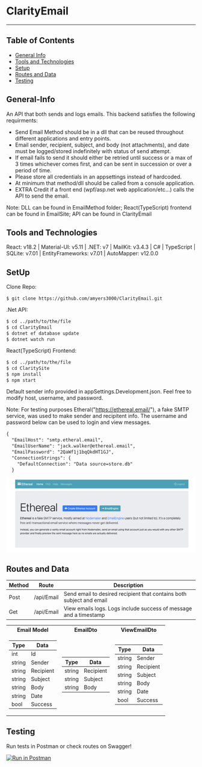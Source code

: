 # ClarityEmail
***
## Table of Contents
* [General Info](#general-info)
* [Tools and Technologies](#tools-and-technologies)
* [Setup](#setup)
* [Routes and Data](#routes-and-data)
* [Testing](#testing)


## General-Info

An API that both sends and logs emails. This backend satisfies the following requirments:

* Send Email Method should be in a dll that can be reused throughout different applications and entry
points.
* Email sender, recipient, subject, and body (not attachments), and date must be logged/stored indefinitely
with status of send attempt.
* If email fails to send it should either be retried until success or a max of 3 times whichever comes first,
and can be sent in succession or over a period of time.
* Please store all credentials in an appsettings instead of hardcoded.
* At minimum that method/dll should be called from a console application.
* EXTRA Credit if a front end (wpf/asp.net web application/etc...) calls the API to send the email.

Note: DLL can be found in EmailMethod folder; React(TypeScript) frontend can be found in EmailSite; API can be found in ClarityEmail

## Tools and Technologies

React: v18.2 | Material-UI: v5.11 | .NET: v7 | MailKit: v3.4.3 | C# | TypeScript | SQLite: v7.01 | EntityFrameworks: v7.01 | AutoMapper: v12.0.0

## SetUp

Clone Repo:
```
$ git clone https://github.com/amyers3000/ClarityEmail.git
```

.Net API:

```
$ cd ../path/to/the/file
$ cd ClarityEmail
$ dotnet ef database update
$ dotnet watch run
```


React(TypeScript) Frontend:

```
$ cd ../path/to/the/file
$ cd ClaritySite
$ npm install
$ npm start
```

Default sender info provided in appSettings.Development.json. Feel free to modify host, username, and password.

Note: For testing purposes Etheral("https://ethereal.email/"), a fake SMTP service, was used to make sender and recipitent info. The username and password below can be used to login and view messages.

```
{
  "EmailHost": "smtp.etheral.email",
  "EmailUserName": "jack.walker@ethereal.email",
  "EmailPassword": "2QaWf1j1bqQkdHT1GJ",
  "ConnectionStrings": {
    "DefaultConnection": "Data source=store.db"
  }
```

![Etheral](/Assets/Screenshot%202022-12-21%20at%208.12.38%20AM.png)


## Routes and Data


| Method | Route | Description |
| ----- | ----- | -------- |
| Post | /api/Email | Send email to desired recipient that contains both subject and email |
| Get  | /api/Email | View emails logs. Logs include success of message and a timestamp |

<table>
<tr><th>Email Model</th><th>EmailDto</th><th>ViewEmailDto</th></tr>
<tr><td>

| Type | Data |
| --- | ---- |
| int | Id |
| string | Sender |
| string | Recipient |
| string | Subject |
| string | Body |
| string | Date |
| bool | Success |

</td>
<td>

| Type | Data |
| --- | ---- |
| string | Recipient |
| string | Subject |
| string | Body |

</td>
<td>

| Type | Data |
| ---- | --- |
| string | Sender |
| string | Recipient |
| string | Subject |
| string | Body |
| string | Date |
| bool | Success |

</td>
</tr>
</table>

## Testing

Run tests in Postman or check routes on Swagger!

[![Run in Postman](https://run.pstmn.io/button.svg)](https://app.getpostman.com/run-collection/20982764-7307a0b4-ba1f-43a4-a8d0-e147580a542a?action=collection%2Ffork&collection-url=entityId%3D20982764-7307a0b4-ba1f-43a4-a8d0-e147580a542a%26entityType%3Dcollection%26workspaceId%3Dadf8db36-86c0-4737-b4be-33ed4a311c12#?env%5BEmail%20Variables%5D=W3sia2V5IjoidXNlcm5hbWUiLCJ2YWx1ZSI6IiIsImVuYWJsZWQiOnRydWUsInR5cGUiOiJhbnkifV0=)